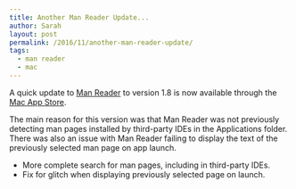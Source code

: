 ```yaml
---
title: Another Man Reader Update...
author: Sarah
layout: post
permalink: /2016/11/another-man-reader-update/
tags:
  - man reader
  - mac
---
```


A quick update to [Man Reader][1] to version 1.8 is now available through the [Mac App Store][2].

The main reason for this version was that Man Reader was not previously detecting man pages installed by third-party IDEs in the Applications folder. There was also an issue with Man Reader failing to display the text of the previously selected man page on app launch.

* More complete search for man pages, including in third-party IDEs.
* Fix for glitch when displaying previously selected page on launch.



[1]: /manreader/
[2]: http://itunes.apple.com/app/man-reader/id522583774?mt=12

